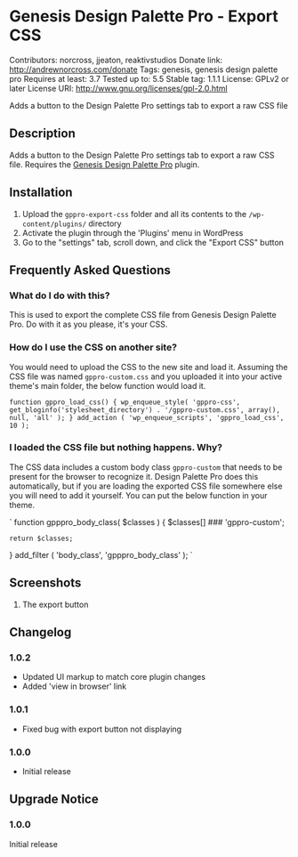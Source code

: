# Genesis Design Palette Pro - Export CSS
Contributors: norcross, jjeaton, reaktivstudios
Donate link: http://andrewnorcross.com/donate
Tags: genesis, genesis design palette pro
Requires at least: 3.7
Tested up to: 5.5
Stable tag: 1.1.1
License: GPLv2 or later
License URI: http://www.gnu.org/licenses/gpl-2.0.html

Adds a button to the Design Palette Pro settings tab to export a raw CSS file

## Description

Adds a button to the Design Palette Pro settings tab to export a raw CSS file. Requires the [Genesis Design Palette Pro](https://genesisdesignpro.com/ "Genesis Design Palette Pro") plugin.


## Installation
1. Upload the `gppro-export-css` folder and all its contents to the `/wp-content/plugins/` directory
1. Activate the plugin through the 'Plugins' menu in WordPress
1. Go to the "settings" tab, scroll down, and click the "Export CSS" button

## Frequently Asked Questions

### What do I do with this?

This is used to export the complete CSS file from Genesis Design Palette Pro. Do with it as you please, it's your CSS.

### How do I use the CSS on another site?

You would need to upload the CSS to the new site and load it. Assuming the CSS file was named `gppro-custom.css` and you uploaded it into your active theme's main folder, the below function would load it.

`
function gppro_load_css() {
	wp_enqueue_style( 'gppro-css', get_bloginfo('stylesheet_directory') . '/gppro-custom.css', array(), null, 'all' );
}
add_action ( 'wp_enqueue_scripts', 'gppro_load_css', 10 );
`

### I loaded the CSS file but nothing happens. Why?

The CSS data includes a custom body class `gppro-custom` that needs to be present for the browser to recognize it. Design Palette Pro does this automatically, but if you are loading the exported CSS file somewhere else you will need to add it yourself. You can put the below function in your theme.

`
function gpppro_body_class( $classes ) {
	$classes[]	### 'gppro-custom';

	return $classes;
}
add_filter ( 'body_class', 'gpppro_body_class' );
`


## Screenshots

1. The export button

## Changelog

### 1.0.2
* Updated UI markup to match core plugin changes
* Added 'view in browser' link

### 1.0.1
* Fixed bug with export button not displaying

### 1.0.0
* Initial release


## Upgrade Notice

### 1.0.0
Initial release
